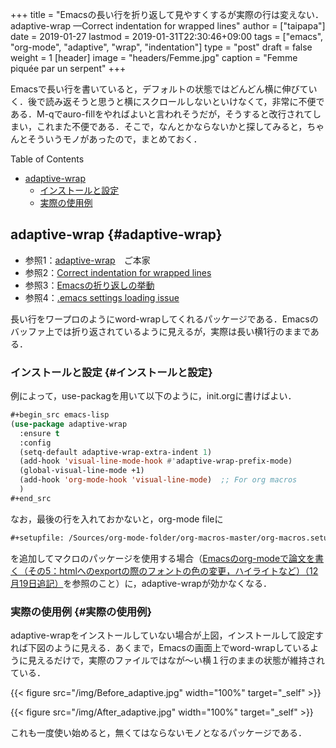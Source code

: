 +++
title = "Emacsの長い行を折り返して見やすくするが実際の行は変えない．adaptive-wrap —Correct indentation for wrapped lines"
author = ["taipapa"]
date = 2019-01-27
lastmod = 2019-01-31T22:30:46+09:00
tags = ["emacs", "org-mode", "adaptive", "wrap", "indentation"]
type = "post"
draft = false
weight = 1
[header]
  image = "headers/Femme.jpg"
  caption = "Femme piquée par un serpent"
+++

Emacsで長い行を書いていると，デフォルトの状態ではどんどん横に伸びていく．後で読み返そうと思うと横にスクロールしないといけなくて，非常に不便である．M-qでauro-fillをやればよいと言われそうだが，そうすると改行されてしまい，これまた不便である．そこで，なんとかならないかと探してみると，ちゃんとそういうモノがあったので，まとめておく．

<div class="ox-hugo-toc toc">
<div></div>

<div class="heading">Table of Contents</div>

- [adaptive-wrap](#adaptive-wrap)
    - [インストールと設定](#インストールと設定)
    - [実際の使用例](#実際の使用例)

</div>
<!--endtoc-->


## adaptive-wrap {#adaptive-wrap}

-   参照1：[adaptive-wrap](https://elpa.gnu.org/packages/adaptive-wrap.html)　ご本家
-   参照2：[Correct indentation for wrapped lines](https://emacs.stackexchange.com/questions/14589/correct-indentation-for-wrapped-lines)
-   参照3：[Emacsの折り返しの挙動](http://alainmathematics.blogspot.com/2013/07/emacs.html)
-   参照4：[.emacs settings loading issue](https://www.reddit.com/r/emacs/comments/1kw7ip/emacs%5Fsettings%5Floading%5Fissue/)　

長い行をワープロのようにword-wrapしてくれるパッケージである．Emacsのバッファ上では折り返されているように見えるが，実際は長い横1行のままである．


### インストールと設定 {#インストールと設定}

例によって，use-packagを用いて以下のように，init.orgに書けばよい．

```lisp
#+begin_src emacs-lisp
(use-package adaptive-wrap
  :ensure t
  :config
  (setq-default adaptive-wrap-extra-indent 1)
  (add-hook 'visual-line-mode-hook #'adaptive-wrap-prefix-mode)
  (global-visual-line-mode +1)
  (add-hook 'org-mode-hook 'visual-line-mode)  ;; For org macros
  )
#+end_src
```

なお，最後の行を入れておかないと，org-mode fileに

```lisp
#+setupfile: /Sources/org-mode-folder/org-macros-master/org-macros.setup
```

を追加してマクロのパッケージを使用する場合（[Emacsのorg-modeで論文を書く（その5：htmlへのexportの際のフォントの色の変更，ハイライトなど）（12月19日追記）](../html_export)を参照のこと）に，adaptive-wrapが効かなくなる．


### 実際の使用例 {#実際の使用例}

adaptive-wrapをインストールしていない場合が上図，インストールして設定すれば下図のように見える．あくまで，Emacsの画面上でword-wrapしているように見えるだけで，実際のファイルではなが～い横１行のままの状態が維持されている．

{{< figure src="/img/Before_adaptive.jpg" width="100%" target="_self" >}}

{{< figure src="/img/After_adaptive.jpg" width="100%" target="_self" >}}

これも一度使い始めると，無くてはならないモノとなるパッケージである．
